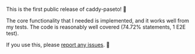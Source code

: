 This is the first public release of caddy-paseto! :tada:

The core functionality that I needed is implemented, and it works well from my tests. The code is reasonably well covered (74.72% statements, 1 E2E test).

If you use this, please [report any issues](https://github.com/hackfixme/caddy-paseto/issues). :bow:
